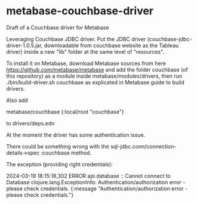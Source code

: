 # metabase-couchbase-driver
Draft of a Couchbase driver for Metabase

Leveraging Couchbase JDBC driver.
Put the JDBC driver (couchbase-jdbc-driver-1.0.5.jar, downloadable from couchbase website as the Tableau driver) inside a new "lib" folder at the same level of "resources".

To install it on Metabase, download Metabase sources from here https://github.com/metabase/metabase and add the folder couchbase (of this repository) as a module inside metabase/modules/drivers, then run ./bin/build-driver.sh couchbase as explicated in Metabase guide to build drivers. 

Also add 

metabase/couchbase          {:local/root "couchbase"}

to drivers/deps.edn

At the moment the driver has some authentication issue.

There could be something wrong with the sql-jdbc.conn/connection-details->spec :couchbase method.

The exception (providing right credentials):

2024-03-19 18:15:18,302 ERROR api.database :: Cannot connect to Database
clojure.lang.ExceptionInfo: Authentication/authorization error - please check credentials. {:message "Authentication/authorization error - please check credentials."}
